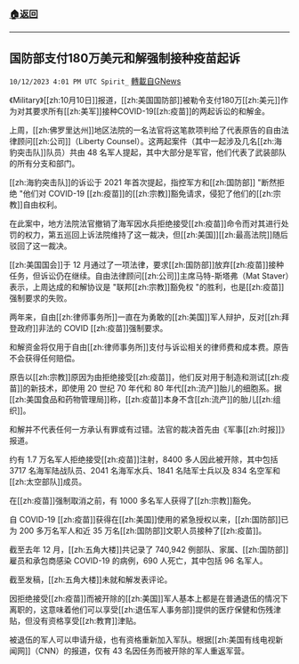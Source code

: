 ###  [:house:返回](README.md)
---


## 国防部支付180万美元和解强制接种疫苗起诉
`10/12/2023 4:01 PM UTC Spirit_` [轉載自GNews](https://gnews.org/articles/1824992)


《Military》[[zh:10月10日]]报道，[[zh:美国国防部]]被勒令支付180万[[zh:美元]]作为对其要求所有[[zh:美军]]接种COVID-19[[zh:疫苗]]的两起诉讼的和解金。

上周，[[zh:佛罗里达州]]地区法院的一名法官将这笔款项判给了代表原告的自由法律顾问[[zh:公司]]（Liberty Counsel）。这两起案件（其中一起涉及几名[[zh:海豹突击队]]队员）共由 48 名军人提起，其中大部分是军官，他们代表了武装部队的所有分支和部门。

[[zh:海豹突击队]]的诉讼于 2021 年首次提起，指控军方和[[zh:国防部]] "断然拒绝 "他们对 COVID-19 [[zh:疫苗]]的[[zh:宗教]]豁免请求，侵犯了他们的[[zh:宗教]]自由权利。

在此案中，地方法院法官撤销了海军因水兵拒绝接受[[zh:疫苗]]命令而对其进行处罚的权力，第五巡回上诉法院维持了这一裁决，但[[zh:美国]][[zh:最高法院]]随后驳回了这一裁决。

[[zh:美国国会]]于 12 月通过了一项法律，要求[[zh:国防部]]放弃[[zh:疫苗]]接种任务，但诉讼仍在继续。自由法律顾问[[zh:公司]]主席马特-斯塔弗（Mat Staver）表示，上周达成的和解协议是 "联邦[[zh:宗教]]豁免权 "的胜利，也是[[zh:疫苗]]强制要求的失败。

两年来，自由[[zh:律师事务所]]一直在为勇敢的[[zh:美国]]军人辩护，反对[[zh:拜登政府]]非法的 COVID [[zh:疫苗]]强制要求。

和解资金将仅用于自由[[zh:律师事务所]]支付与诉讼相关的律师费和成本费。原告不会获得任何赔偿。

原告以[[zh:宗教]]原因为由拒绝接受[[zh:疫苗]]，他们反对用于制造和测试[[zh:疫苗]]的新技术，即使用 20 世纪 70 年代和 80 年代[[zh:流产]]胎儿的细胞系。据[[zh:美国食品和药物管理局]]称，[[zh:疫苗]]本身不含[[zh:流产]]的胎儿[[zh:组织]]。

和解并不代表任何一方承认有罪或有过错。法官的裁决首先由《军事[[zh:时报]]》报道。

约有 1.7 万名军人拒绝接受[[zh:疫苗]]注射，8400 多人因此被开除，其中包括 3717 名海军陆战队员、2041 名海军水兵、1841 名陆军士兵以及 834 名空军和[[zh:太空部队]]成员。

在[[zh:疫苗]]强制取消之前，有 1000 多名军人获得了[[zh:宗教]]豁免。

自 COVID-19 [[zh:疫苗]]获得在[[zh:美国]]使用的紧急授权以来，[[zh:国防部]]已为 200 多万名军人和近 35 万名[[zh:国防部]]文职人员接种了[[zh:疫苗]]。

截至去年 12 月，[[zh:五角大楼]]共记录了 740,942 例部队、家属、[[zh:国防部]]雇员和承包商感染 COVID-19 的病例，690 人死亡，其中包括 96 名军人。

截至发稿，[[zh:五角大楼]]未就和解发表评论。

因拒绝接受[[zh:疫苗]]而被开除的[[zh:美国]]军人基本上都是在普通退伍的情况下离职的，这意味着他们可以享受[[zh:退伍军人事务部]]提供的医疗保健和伤残津贴，但没有资格享受[[zh:教育]]津贴。

被退伍的军人可以申请升级，也有资格重新加入军队。根据[[zh:美国有线电视新闻网]]（CNN）的报道，仅有 43 名因任务而被开除的军人重返军营。
